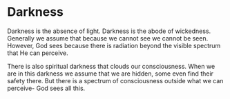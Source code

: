 # Darkness


Darkness is the absence of light.
Darkness is the abode of wickedness.
Generally we assume that because we cannot see we cannot be seen.
However, God sees because there is radiation beyond the visible spectrum that He can perceive.

There is also spiritual darkness that clouds our consciousness.
When we are in this darkness we assume that we are hidden, some even find their safety there.
But there is a spectrum of consciousness outside what we can perceive- God sees all this.
